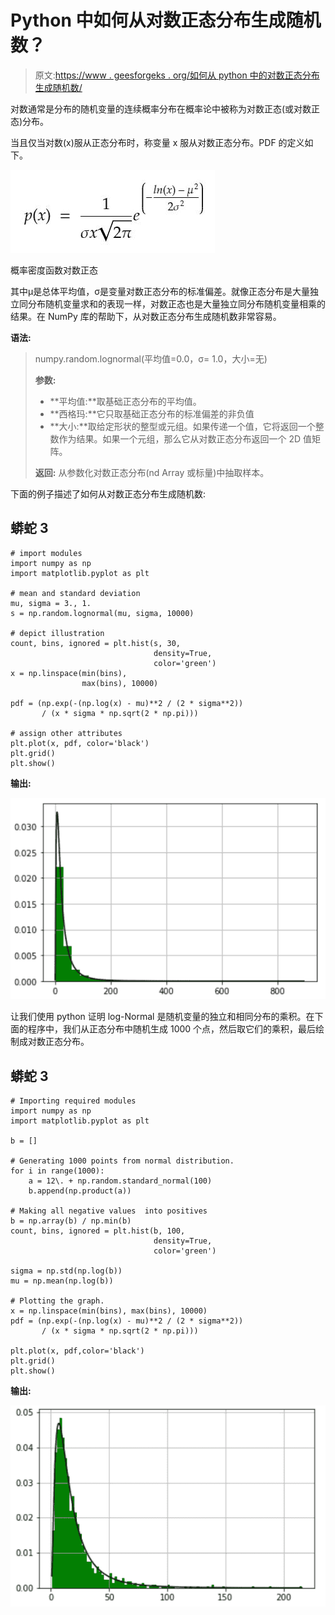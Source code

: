 # Python 中如何从对数正态分布生成随机数？

> 原文:[https://www . geesforgeks . org/如何从 python 中的对数正态分布生成随机数/](https://www.geeksforgeeks.org/how-to-generate-random-numbers-from-a-log-normal-distribution-in-python/)

对数通常是分布的随机变量的连续概率分布在概率论中被称为对数正态(或对数正态)分布。

当且仅当对数(x)服从正态分布时，称变量 x 服从对数正态分布。PDF 的定义如下。

![](img/47a3f2f31e1d62be290c7a4ebd6b9c9f.png)

概率密度函数对数正态

其中μ是总体平均值，σ是变量对数正态分布的标准偏差。就像正态分布是大量独立同分布随机变量求和的表现一样，对数正态也是大量独立同分布随机变量相乘的结果。在 NumPy 库的帮助下，从对数正态分布生成随机数非常容易。

**语法:**

> numpy.random.lognormal(平均值=0.0，σ= 1.0，大小=无)
> 
> **参数:**
> 
> *   **平均值:**取基础正态分布的平均值。
> *   **西格玛:**它只取基础正态分布的标准偏差的非负值
> *   **大小:**取给定形状的整型或元组。如果传递一个值，它将返回一个整数作为结果。如果一个元组，那么它从对数正态分布返回一个 2D 值矩阵。
> 
> **返回:** 从参数化对数正态分布(nd Array 或标量)中抽取样本。

下面的例子描述了如何从对数正态分布生成随机数:

## 蟒蛇 3

```
# import modules
import numpy as np
import matplotlib.pyplot as plt

# mean and standard deviation
mu, sigma = 3., 1.  
s = np.random.lognormal(mu, sigma, 10000)

# depict illustration
count, bins, ignored = plt.hist(s, 30,
                                density=True, 
                                color='green')
x = np.linspace(min(bins),
                max(bins), 10000)

pdf = (np.exp(-(np.log(x) - mu)**2 / (2 * sigma**2))
       / (x * sigma * np.sqrt(2 * np.pi)))

# assign other attributes
plt.plot(x, pdf, color='black')
plt.grid()
plt.show()
```

**输出:**

![](img/54f6e6bf38f2a4b99dca7087a55e3bb5.png)

让我们使用 python 证明 log-Normal 是随机变量的独立和相同分布的乘积。在下面的程序中，我们从正态分布中随机生成 1000 个点，然后取它们的乘积，最后绘制成对数正态分布。

## 蟒蛇 3

```
# Importing required modules
import numpy as np
import matplotlib.pyplot as plt

b = []

# Generating 1000 points from normal distribution.
for i in range(1000):
    a = 12\. + np.random.standard_normal(100)
    b.append(np.product(a))

# Making all negative values  into positives
b = np.array(b) / np.min(b)
count, bins, ignored = plt.hist(b, 100, 
                                density=True, 
                                color='green')

sigma = np.std(np.log(b))
mu = np.mean(np.log(b))

# Plotting the graph.
x = np.linspace(min(bins), max(bins), 10000)
pdf = (np.exp(-(np.log(x) - mu)**2 / (2 * sigma**2))
       / (x * sigma * np.sqrt(2 * np.pi)))

plt.plot(x, pdf,color='black')
plt.grid()
plt.show()
```

**输出:**

![](img/bec9055e2583581c3d987d53370ddd83.png)